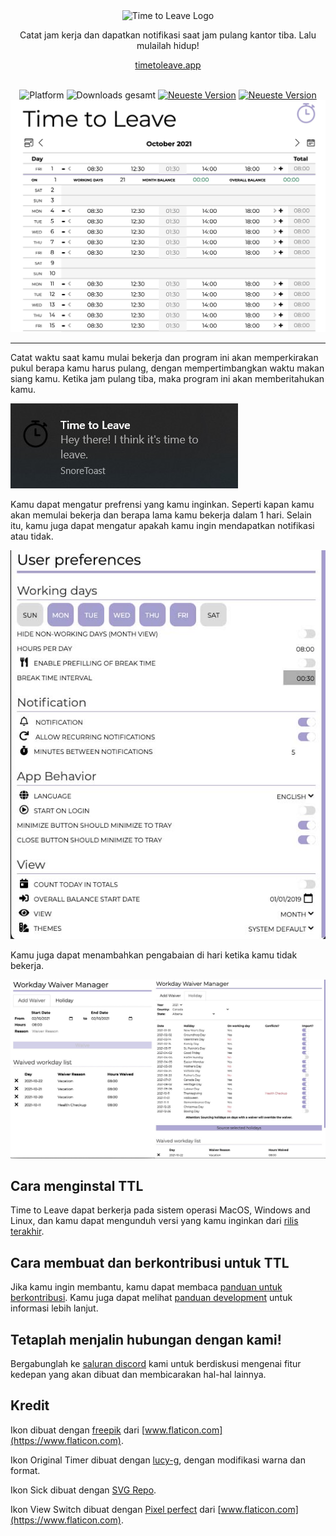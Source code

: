 <div align="center">
  <img src="../assets/timetoleave.png" alt="Time to Leave Logo">

  <p>Catat jam kerja dan dapatkan notifikasi saat jam pulang kantor tiba. Lalu mulailah hidup!</p>

[timetoleave.app](https://timetoleave.app/)

  <br/>

<img src="https://img.shields.io/badge/platforms-Windows%20%7C%20MacOS%20%7C%20Linux-green" alt="Platform">
<img src="https://img.shields.io/github/downloads/thamara/time-to-leave/total" alt="Downloads gesamt">
<a href="https://github.com/thamara/time-to-leave/releases/latest"><img src="https://img.shields.io/github/v/release/thamara/time-to-leave" alt="Neueste Version"></a>
<a href="http://makeapullrequest.com/"><img src="https://img.shields.io/badge/PRs-welcome-purple" alt="Neueste Version"></a>

   <br/>

  <img src="./images/screenshot.jpg" alt="Time to Leave Screenshot">

  <br/>

</div>

---

Catat waktu saat kamu mulai bekerja dan program ini akan memperkirakan pukul berapa kamu harus pulang, dengan mempertimbangkan waktu makan siang kamu. Ketika jam pulang tiba, maka program ini akan memberitahukan kamu.

<img src="./images/notification.jpg" alt="Time to Leave Notification">

Kamu dapat mengatur prefrensi yang kamu inginkan. Seperti kapan kamu akan memulai bekerja dan berapa lama kamu bekerja dalam 1 hari. Selain itu, kamu juga dapat mengatur apakah kamu ingin mendapatkan notifikasi atau tidak.

<img src="./images/preferences.jpg" alt="Time to Leave Preferences">

Kamu juga dapat menambahkan pengabaian di hari ketika kamu tidak bekerja.

<img src="./images/waiver_manager.jpg" alt="Time to Leave Waiver Manager">

## Cara menginstal TTL

Time to Leave dapat berkerja pada sistem operasi MacOS, Windows and Linux, dan kamu dapat mengunduh versi yang kamu inginkan dari [rilis terakhir](https://github.com/thamara/time-to-leave/releases/latest).

## Cara membuat dan berkontribusi untuk TTL

Jika kamu ingin membantu, kamu dapat membaca [panduan untuk berkontribusi](../CONTRIBUTING.md).
Kamu juga dapat melihat [panduan development](../DEVELOPMENT.md) untuk informasi lebih lanjut.

## Tetaplah menjalin hubungan dengan kami!

Bergabunglah ke [saluran discord](https://discord.gg/P3KkEF5) kami untuk berdiskusi mengenai fitur kedepan yang akan dibuat dan membicarakan hal-hal lainnya.

## Kredit

Ikon dibuat dengan [freepik](https://www.flaticon.com/authors/freepik) dari [www.flaticon.com](https://www.flaticon.com).

Ikon Original Timer dibuat dengan [lucy-g](https://icon-icons.com/icon/timer/121243), dengan modifikasi warna dan format.

Ikon Sick dibuat dengan [SVG Repo](https://www.svgrepo.com/svg/271898/sick).

Ikon View Switch dibuat dengan [Pixel perfect](https://www.flaticon.com/authors/pixel-perfect) dari [www.flaticon.com](https://www.flaticon.com).
